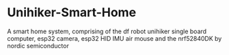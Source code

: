 # Unihiker-Smart-Home
A smart home system, comprising of the df robot unihiker single board computer, esp32 camera, esp32 HID IMU air mouse and the nrf52840DK by nordic semiconductor
